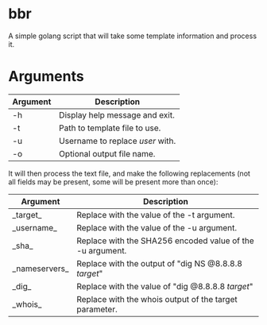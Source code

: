 # bbr
A simple golang script that will take some template information and process it.

# Arguments
| Argument | Description                      |
|----------|----------------------------------|
| -h       | Display help message and exit.   |
| -t       | Path to template file to use.    |
| -u       | Username to replace _user_ with. |
| -o       | Optional output file name.       |


It will then process the text file, and make the following replacements (not all fields may be present, some will be present more than once):

| Argument      | Description                                               |
|---------------|-----------------------------------------------------------|
| \_target\_      | Replace with the value of the -t argument.                |
| \_username\_    | Replace with the value of the -u argument.                |
| \_sha\_         | Replace with the SHA256 encoded value of the -u argument. |
| \_nameservers\_ | Replace with the output of "dig NS @8.8.8.8 _target_"     |
| \_dig\_         | Replace with the value of "dig @8.8.8.8 _target_"         |
| \_whois\_       | Replace with the whois output of the target parameter.    |

